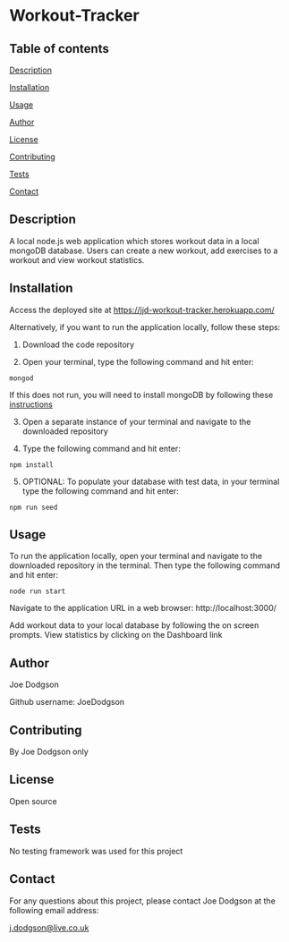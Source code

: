 # Workout-Tracker

## Table of contents
[Description](#description)

[Installation](#installation)

[Usage](#usage)

[Author](#author)

[License](#license)

[Contributing](#contributing)

[Tests](#tests)

[Contact](#contact)


## Description
A local node.js web application which stores workout data in a local mongoDB database. Users can create a new workout, add exercises to a workout and view workout statistics.

## Installation
Access the deployed site at https://jjd-workout-tracker.herokuapp.com/

Alternatively, if you want to run the application locally, follow these steps:

1. Download the code repository

2. Open your terminal, type the following command and hit enter:

`mongod`

If this does not run, you will need to install mongoDB by following these [instructions](https://docs.mongodb.com/manual/installation/)

3. Open a separate instance of your terminal and navigate to the downloaded repository

4. Type the following command and hit enter:

`npm install`

5. OPTIONAL: To populate your database with test data, in your terminal type the following command and hit enter:

`npm run seed`

## Usage
To run the application locally, open your terminal and navigate to the downloaded repository in the terminal. Then type the following command and hit enter:

`node run start`

Navigate to the application URL in a web browser: http://localhost:3000/

Add workout data to your local database by following the on screen prompts. View statistics by clicking on the Dashboard link

## Author
Joe Dodgson

Github username: JoeDodgson

## Contributing
By Joe Dodgson only

## License
Open source

## Tests
No testing framework was used for this project

## Contact
For any questions about this project, please contact Joe Dodgson at the following email address:

j.dodgson@live.co.uk

